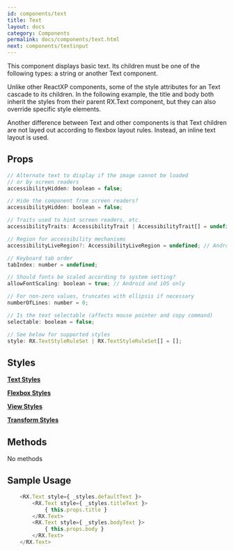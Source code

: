 ```yaml
---
id: components/text
title: Text
layout: docs
category: Components
permalink: docs/components/text.html
next: components/textinput
---
```


This component displays basic text. Its children must be one of the following types: a string or another Text component.

Unlike other ReactXP components, some of the style attributes for an Text cascade to its children. In the following example, the title and body both inherit the styles from their parent RX.Text component, but they can also override specific style elements.

Another difference between Text and other components is that Text children are not layed out according to flexbox layout rules. Instead, an inline text layout is used.

## Props

``` javascript
// Alternate text to display if the image cannot be loaded
// or by screen readers
accessibilityHidden: boolean = false;

// Hide the component from screen readers?
accessibilityHidden: boolean = false;

// Traits used to hint screen readers, etc.
accessibilityTraits: AccessibilityTrait | AccessibilityTrait[] = undefined;

// Region for accessibility mechanisms
accessibilityLiveRegion?: AccessibilityLiveRegion = undefined; // Android and web only

// Keyboard tab order
tabIndex: number = undefined;

// Should fonts be scaled according to system setting?
allowFontScaling: boolean = true; // Android and iOS only

// For non-zero values, truncates with ellipsis if necessary
numberOfLines: number = 0;

// Is the text selectable (affects mouse pointer and copy command)
selectable: boolean = false;

// See below for supported styles
style: RX.TextStyleRuleSet | RX.TextStyleRuleSet[] = [];
```

## Styles

[**Text Styles**](docs/styles.html#text-style-attributes)

[**Flexbox Styles**](docs/styles.html#flexbox-style-attributes)

[**View Styles**](docs/styles.html#view-style-attributes)

[**Transform Styles**](docs/styles.html#transform-style-attributes)

## Methods

No methods

## Sample Usage

``` javascript
    <RX.Text style={ _styles.defaultText }>
        <RX.Text style={ _styles.titleText }>
            { this.props.title }
        </RX.Text>
        <RX.Text style={ _styles.bodyText }>
            { this.props.body }
        </RX.Text>
    </RX.Text>
```


